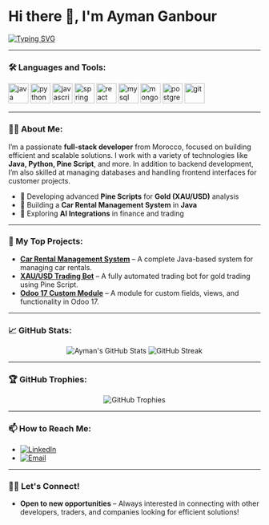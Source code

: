 # Hi there 👋, I'm Ayman Ganbour

[![Typing SVG](https://readme-typing-svg.demolab.com?font=Fira+Code&size=24&pause=1000&color=36BCF7&width=435&lines=Software+Developer+%7C+Database+Manager+%7C+Pine+Script+Enthusiast;Building+Efficient+%26+Scalable+Solutions)](https://git.io/typing-svg)

---

### 🛠️ Languages and Tools:
  
<p align="left">
  <img src="https://cdn.jsdelivr.net/gh/devicons/devicon/icons/java/java-original.svg" width="40" height="40" alt="java" />
  <img src="https://cdn.jsdelivr.net/gh/devicons/devicon/icons/python/python-original.svg" width="40" height="40" alt="python" />
  <img src="https://cdn.jsdelivr.net/gh/devicons/devicon/icons/javascript/javascript-original.svg" width="40" height="40" alt="javascript" />
  <img src="https://cdn.jsdelivr.net/gh/devicons/devicon/icons/spring/spring-original.svg" width="40" height="40" alt="spring" />
  <img src="https://cdn.jsdelivr.net/gh/devicons/devicon/icons/react/react-original.svg" width="40" height="40" alt="react" />
  <img src="https://cdn.jsdelivr.net/gh/devicons/devicon/icons/mysql/mysql-original.svg" width="40" height="40" alt="mysql" />
  <img src="https://cdn.jsdelivr.net/gh/devicons/devicon/icons/mongodb/mongodb-original.svg" width="40" height="40" alt="mongodb" />
  <img src="https://cdn.jsdelivr.net/gh/devicons/devicon/icons/postgresql/postgresql-original.svg" width="40" height="40" alt="postgresql" />
  <img src="https://cdn.jsdelivr.net/gh/devicons/devicon/icons/git/git-original.svg" width="40" height="40" alt="git" />
</p>

---

### 👨‍💻 About Me:

I’m a passionate **full-stack developer** from Morocco, focused on building efficient and scalable solutions. I work with a variety of technologies like **Java, Python, Pine Script**, and more. In addition to backend development, I’m also skilled at managing databases and handling frontend interfaces for customer projects.

- 🚀 Developing advanced **Pine Scripts** for **Gold (XAU/USD)** analysis
- 🔧 Building a **Car Rental Management System** in **Java**
- 🌱 Exploring **AI Integrations** in finance and trading

---

### 💼 My Top Projects:

- **[Car Rental Management System](https://[github.com/ganbour/car-rental-system](https://github.com/ganbour/Java-Car-Rental-Management-System))** – A complete Java-based system for managing car rentals.
- **[XAU/USD Trading Bot](https://github.com/your-username/xau-trading-bot)** – A fully automated trading bot for gold trading using Pine Script.
- **[Odoo 17 Custom Module](https://github.com/your-username/odoo-custom-module)** – A module for custom fields, views, and functionality in Odoo 17.

---

### 📈 GitHub Stats:

<p align="center">
  <img src="https://github-readme-stats.vercel.app/api?username=your-username&show_icons=true&theme=radical" alt="Ayman's GitHub Stats" />
  <img src="https://github-readme-streak-stats.herokuapp.com?user=your-username&theme=radical&date_format=M%20j%5B%2C%20Y%5D" alt="GitHub Streak" />
</p>

---

### 🏆 GitHub Trophies:

<p align="center">
  <img src="https://github-profile-trophy.vercel.app/?username=your-username&theme=onestar&no-bg=true" alt="GitHub Trophies" />
</p>

---

### 📫 How to Reach Me:
  
- [![LinkedIn](https://img.shields.io/badge/LinkedIn-0077B5?style=for-the-badge&logo=linkedin&logoColor=white)](https://www.linkedin.com/in/ayman-ganbour-b315052b5/)
- [![Email](https://img.shields.io/badge/Email-D14836?style=for-the-badge&logo=gmail&logoColor=white)](mailto:ganbour000@gmail.com)

---

### 🧑‍💻 Let's Connect!

- **Open to new opportunities** – Always interested in connecting with other developers, traders, and companies looking for efficient solutions!
